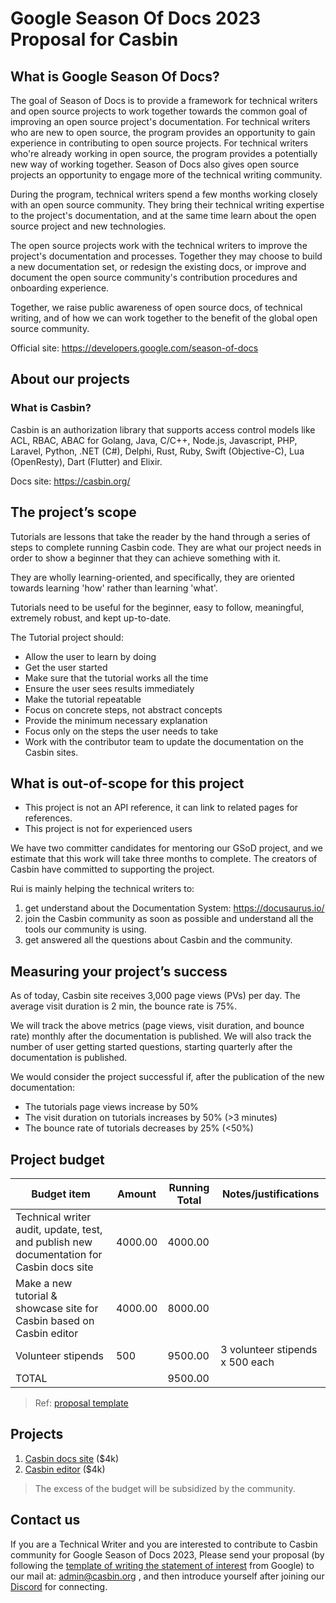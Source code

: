 # Google Season Of Docs 2023 Proposal for Casbin

## What is Google Season Of Docs?

The goal of Season of Docs is to provide a framework for technical writers and open source projects to work together towards the common goal of improving an open source project's documentation. For technical writers who are new to open source, the program provides an opportunity to gain experience in contributing to open source projects. For technical writers who're already working in open source, the program provides a potentially new way of working together. Season of Docs also gives open source projects an opportunity to engage more of the technical writing community.

During the program, technical writers spend a few months working closely with an open source community. They bring their technical writing expertise to the project's documentation, and at the same time learn about the open source project and new technologies.

The open source projects work with the technical writers to improve the project's documentation and processes. Together they may choose to build a new documentation set, or redesign the existing docs, or improve and document the open source community's contribution procedures and onboarding experience.

Together, we raise public awareness of open source docs, of technical writing, and of how we can work together to the benefit of the global open source community.

Official site: https://developers.google.com/season-of-docs

## About our projects

### What is Casbin?

Casbin is an authorization library that supports access control models like ACL, RBAC, ABAC for Golang, Java, C/C++, Node.js, Javascript, PHP, Laravel, Python, .NET (C#), Delphi, Rust, Ruby, Swift (Objective-C), Lua (OpenResty), Dart (Flutter) and Elixir.

Docs site: https://casbin.org/

## The project’s scope

Tutorials are lessons that take the reader by the hand through a series of steps to complete running Casbin code. They are what our project needs in order to show a beginner that they can achieve something with it.

They are wholly learning-oriented, and specifically, they are oriented towards learning 'how' rather than learning 'what'.

Tutorials need to be useful for the beginner, easy to follow, meaningful, extremely robust, and kept up-to-date.

The Tutorial project should:

- Allow the user to learn by doing
- Get the user started
- Make sure that the tutorial works all the time
- Ensure the user sees results immediately
- Make the tutorial repeatable
- Focus on concrete steps, not abstract concepts
- Provide the minimum necessary explanation
- Focus only on the steps the user needs to take
- Work with the contributor team to update the documentation on the Casbin sites.

## What is out-of-scope for this project

- This project is not an API reference, it can link to related pages for references.
- This project is not for experienced users

We have two committer candidates for mentoring our GSoD project,
and we estimate that this work will take three months to complete.
The creators of Casbin have committed to supporting the project.

Rui is mainly helping the technical writers to:

1. get understand about the Documentation System: https://docusaurus.io/
2. join the Casbin community as soon as possible and understand all the tools our community is using.
3. get answered all the questions about Casbin and the community.

## Measuring your project’s success

As of today, Casbin site receives 3,000 page views (PVs) per day. The average visit duration is 2 min, the bounce rate is 75%.

We will track the above metrics (page views, visit duration, and bounce rate)
monthly after the documentation is published.
We will also track the number of user getting started questions,
starting quarterly after the documentation is published.

We would consider the project successful if, after the publication of the new documentation:

- The tutorials page views increase by 50%
- The visit duration on tutorials increases by 50% (>3 minutes)
- The bounce rate of tutorials decreases by 25% (<50%)

## Project budget

| Budget item                                                                              | Amount  | Running Total | Notes/justifications            |
|------------------------------------------------------------------------------------------|---------|---------------|---------------------------------|
| Technical writer audit, update, test, and publish new documentation for Casbin docs site | 4000.00 | 4000.00       |                                 |
| Make a new tutorial & showcase site for Casbin based on Casbin editor                    | 4000.00 | 8000.00       |                                 |
| Volunteer stipends                                                                       | 500     | 9500.00       | 3 volunteer stipends x 500 each |
| TOTAL                                                                                    |         | 9500.00       |                                 |

> Ref: [proposal template](https://developers.google.com/season-of-docs/docs/org-proposal-template)

## Projects

1. [Casbin docs site](https://github.com/casbin/casbin-website-v2) ($4k)
2. [Casbin editor](https://github.com/casbin/casbin-editor) ($4k)

> The excess of the budget will be subsidized by the community.

## Contact us

If you are a Technical Writer
and you are interested to contribute to Casbin community
for Google Season of Docs 2023,
Please send your proposal
(by following the
[template of writing the statement of interest](https://developers.google.com/season-of-docs/docs/tech-writer-statement)
from Google)
to our mail at: [admin@casbin.org](mailto:admin@casbin.org) ,
and then introduce yourself after joining our [Discord](https://discord.gg/z5TZyJC5uv) for connecting.
